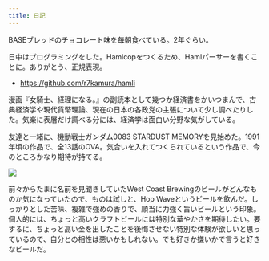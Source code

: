 ```yaml
---
title: 日記
---
```


BASEブレッドのチョコレート味を毎朝食べている。2年ぐらい。

日中はプログラミングをした。Hamlcopをつくるため、Hamlパーサーを書くことに。ありがとう、正規表現。

- <https://github.com/r7kamura/hamli>

漫画『女騎士、経理になる。』の副読本として幾つか経済書をかいつまんで、古典経済学や現代貨幣理論、現在の日本の各政党の主張について少し調べたりした。気楽に表層だけ調べる分には、経済学は面白い分野な気がしている。

友達と一緒に、機動戦士ガンダム0083 STARDUST MEMORYを見始めた。1991年頃の作品で、全13話のOVA。気合いを入れてつくられているという作品で、今のところかなり期待が持てる。

![](https://i.imgur.com/qSG1Kzyh.jpg)

前々からたまに名前を見聞きしていたWest Coast Brewingのビールがどんなものか気になっていたので、ものは試しと、Hop Waveというビールを飲んだ。しっかりとした苦味、複雑で強めの香りで、順当に力強く旨いビールという印象。個人的には、ちょっと高いクラフトビールには特別な華やかさを期待したい。要するに、ちょっと高い金を出したことを後悔させない特別な体験が欲しいと思っているので、自分との相性は悪いかもしれない。でも好きか嫌いかで言うと好きなビールだ。
